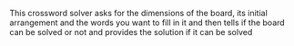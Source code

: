 This crossword solver asks for the dimensions of the board, its initial arrangement and the words you want to fill in it and then tells if the board can be solved or not and provides the solution if it can be solved
